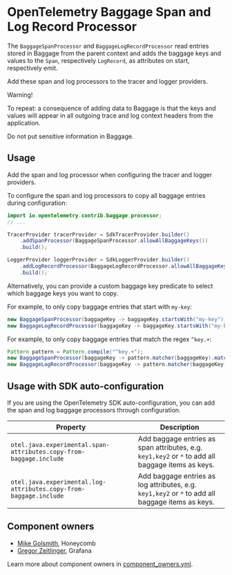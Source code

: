# OpenTelemetry Baggage Span and Log Record Processor

The `BaggageSpanProcessor` and `BaggageLogRecordProcessor` read entries stored in Baggage from the
parent context and adds the baggage keys and values to the `Span`, respectively `LogRecord`, as
attributes on start, respectively emit.

Add these span and log processors to the tracer and logger providers.

Warning!

To repeat: a consequence of adding data to Baggage is that the keys and values
will appear in all outgoing trace and log context headers from the application.

Do not put sensitive information in Baggage.

## Usage

Add the span and log processor when configuring the tracer and logger providers.

To configure the span and log processors to copy all baggage entries during configuration:

```java
import io.opentelemetry.contrib.baggage.processor;
// ...

TracerProvider tracerProvider = SdkTracerProvider.builder()
    .addSpanProcessor(BaggageSpanProcessor.allowAllBaggageKeys())
    .build();

LoggerProvider loggerProvider = SdkLoggerProvider.builder()
    .addLogRecordProcessor(BaggageLogRecordProcessor.allowAllBaggageKeys())
    .build();
```

Alternatively, you can provide a custom baggage key predicate to select which baggage keys you want to copy.

For example, to only copy baggage entries that start with `my-key`:

```java
new BaggageSpanProcessor(baggageKey -> baggageKey.startsWith("my-key"));
new BaggageLogRecordProcessor(baggageKey -> baggageKey.startsWith("my-key"));
```

For example, to only copy baggage entries that match the regex `^key.+`:

```java
Pattern pattern = Pattern.compile("^key.+");
new BaggageSpanProcessor(baggageKey -> pattern.matcher(baggageKey).matches());
new BaggageLogRecordProcessor(baggageKey -> pattern.matcher(baggageKey).matches());
```

## Usage with SDK auto-configuration

If you are using the OpenTelemetry SDK auto-configuration, you can add the span and log baggage
processors through configuration.

| Property                                                           | Description                                                                                       |
|--------------------------------------------------------------------|---------------------------------------------------------------------------------------------------|
| `otel.java.experimental.span-attributes.copy-from-baggage.include` | Add baggage entries as span attributes, e.g. `key1,key2` or `*` to add all baggage items as keys. |
| `otel.java.experimental.log-attributes.copy-from-baggage.include`  | Add baggage entries as log attributes, e.g. `key1,key2` or `*` to add all baggage items as keys.  |

## Component owners

- [Mike Golsmith](https://github.com/MikeGoldsmith), Honeycomb
- [Gregor Zeitlinger](https://github.com/zeitlinger), Grafana

Learn more about component owners in [component_owners.yml](../.github/component_owners.yml).
